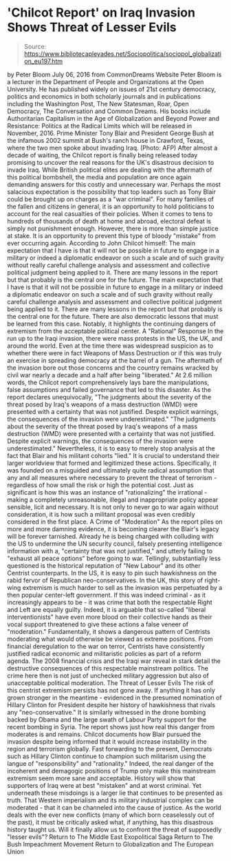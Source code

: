 # 'Chilcot Report' on Iraq Invasion Shows Threat of Lesser Evils

> Source: https://www.bibliotecapleyades.net/Sociopolitica/sociopol_globalization_eu197.htm

by Peter Bloom July 06, 2016 from CommonDreams Website
Peter Bloom is a lecturer in the Department of People and Organizations at the Open University.
He has published widely on issues of 21st century democracy, politics and economics in both scholarly journals and in publications including the Washington Post, The New Statesman, Roar, Open Democracy,
The Conversation and Common Dreams.
His books include Authoritarian Capitalism in the Age of Globalization and Beyond Power and Resistance: Politics at the Radical Limits which will be released in November, 2016.
Prime Minister Tony Blair and President George Bush
at the infamous 2002 summit at Bush's ranch house in Crawford, Texas,
where the two men spoke about invading Iraq.
(Photo: AFP)
After almost a decade of waiting, the Chilcot report is finally being released today promising to uncover the real reasons for the UK's disastrous decision to invade Iraq.
While British political elites are dealing with the aftermath of this political bombshell, the media and population are once again demanding answers for this costly and unnecessary war.
Perhaps the most salacious expectation is the possibility that top leaders such as Tony Blair could be brought up on charges as a "war criminal".
For many families of the fallen and citizens in general, it is an opportunity to hold politicians to account for the real casualties of their policies. When it comes to tens to hundreds of thousands of death at home and abroad, electoral defeat is simply not punishment enough.
However, there is more than simple justice at stake. It is an opportunity to prevent this type of bloody "mistake" from ever occurring again.
According to John Chilcot himself:
The main expectation that I have is that it will not be possible in future to engage in a military or indeed a diplomatic endeavor on such a scale and of such gravity without really careful challenge analysis and assessment and collective political judgment being applied to it. There are many lessons in the report but that probably is the central one for the future.
The main expectation that I have is that it will not be possible in future to engage in a military or indeed a diplomatic endeavor on such a scale and of such gravity without really careful challenge analysis and assessment and collective political judgment being applied to it.
There are many lessons in the report but that probably is the central one for the future.
There are also democratic lessons that must be learned from this case.
Notably, it highlights the continuing dangers of extremism from the acceptable political center.
A "Rational" Response
In the run up to the Iraqi invasion, there were mass protests in the US, the UK, and around the world.
Even at the time there was widespread suspicion as to whether there were in fact Weapons of Mass Destruction or if this was truly an exercise in spreading democracy at the barrel of a gun. The aftermath of the invasion bore out those concerns and the country remains wracked by civil war nearly a decade and a half after being "liberated."
At 2.6 million words, the Chilcot report comprehensively lays bare the manipulations, false assumptions and failed governance that led to this disaster.
As the report declares unequivocally,
"The judgments about the severity of the threat posed by Iraq's weapons of a mass destruction (WMD) were presented with a certainty that was not justified. Despite explicit warnings, the consequences of the invasion were underestimated."
"The judgments about the severity of the threat posed by Iraq's weapons of a mass destruction (WMD) were presented with a certainty that was not justified.
Despite explicit warnings, the consequences of the invasion were underestimated."
Nevertheless, it is to easy to merely stop analysis at the fact that Blair and his militant cohorts "lied."
It is crucial to understand their larger worldview that formed and legitimized these actions. Specifically, it was founded on a misguided and ultimately quite radical assumption that any and all measures where necessary to prevent the threat of terrorism - regardless of how small the risk or high the potential cost.
Just as significant is how this was an instance of "rationalizing" the irrational - making a completely unreasonable, illegal and inappropriate policy appear sensible, licit and necessary.
It is not only to never go to war again without consideration, it is how such a militant proposal was even credibly considered in the first place.
A Crime of "Moderation"
As the report piles on more and more damning evidence, it is becoming clearer the Blair's legacy will be forever tarnished.
Already he is being charged with colluding with the US to undermine the UN security council, falsely presenting intelligence information with a,
"certainty that was not justified," and utterly failing to "exhaust all peace options" before going to war.
Tellingly, substantially less questioned is the historical reputation of "New Labour" and its other Centrist counterparts.
In the US, it is easy to pin such hawkishness on the rabid fervor of Republican neo-conservatives. In the UK, this story of right-wing extremism is much harder to sell as the invasion was perpetuated by a then popular center-left government.
If this was indeed criminal - as it increasingly appears to be - it was crime that both the respectable Right and Left are equally guilty.
Indeed, it is arguable that so-called "liberal interventionists" have even more blood on their collective hands as their vocal support threatened to give these actions a false veneer of "moderation."
Fundamentally, it shows a dangerous pattern of Centrists moderating what would otherwise be viewed as extreme positions.
From financial deregulation to the war on terror, Centrists have consistently justified radical economic and militaristic policies as part of a reform agenda. The 2008 financial crisis and the Iraqi war reveal in stark detail the destructive consequences of this respectable mainstream politics.
The crime here then is not just of unchecked military aggression but also of unacceptable political moderation.
The Threat of Lesser Evils
The risk of this centrist extremism persists has not gone away.
If anything it has only grown stronger in the meantime - evidenced in the presumed nomination of Hillary Clinton for President despite her history of hawkishness that rivals any "neo-conservative."
It is similarly witnessed in the drone bombing backed by Obama and the large swath of Labour Party support for the recent bombing in Syria.
The report shows just how real this danger from moderates is and remains.
Chilcot documents how Blair pursued the invasion despite being informed that it would increase instability in the region and terrorism globally. Fast forwarding to the present, Democrats such as Hillary Clinton continue to champion such militarism using the langue of "responsibility" and "rationality."
Indeed, the real danger of the incoherent and demagogic positions of Trump only make this mainstream extremism seem more sane and acceptable.
History will show that supporters of Iraq were at best "mistaken" and at worst criminal. Yet underneath these misdoings is a larger lie that continues to be presented as truth.
That Western imperialism and its military industrial complex can be moderated - that it can be channeled into the cause of justice.
As the world deals with the ever new conflicts (many of which born ceaselessly out of the past), it must be critically asked what, if anything, has this disastrous history taught us.
Will it finally allow us to confront the threat of supposedly "lesser evils"?
Return to The Middle East Exopolitical Saga
Return to The Bush Impeachment Movement
Return to Globalization and The European Union

